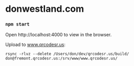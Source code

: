 # donwestland.com

### `npm start`

Open http://localhost:4000 to view in the browser.

Upload to www.qrcodesr.us:
```
rsync -rlvz --delete /Users/don/dev/qrcodesr.us/build/ don@fremont.qrcodesr.us:/srv/www/www.qrcodesr.us/
```
